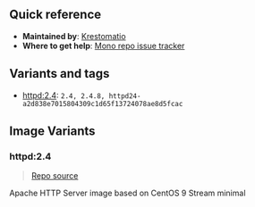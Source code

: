 ## Quick reference
- **Maintained by**:
[Krestomatio](https://github.com/krestomatio)
- **Where to get help**:
[Mono repo issue tracker](https://github.com/krestomatio/container_builder/issues)

## Variants and tags
- [httpd:2.4](#httpd24): `2.4, 2.4.8, httpd24-a2d838e7015804309c1d65f13724078ae8d5fcac`


## Image Variants
### httpd:2.4
> [Repo source](https://github.com/krestomatio/container_builder/tree/master/httpd/httpd24)

Apache HTTP Server image based on CentOS 9 Stream minimal

